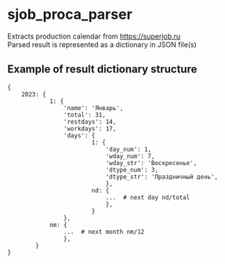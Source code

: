 # sjob_proca_parser
Extracts production calendar from https://superjob.ru  
Parsed result is represented as a dictionary in JSON file(s)

## Example of result dictionary structure
    {
        2023: {
                1: {
                    'name': 'Январь',
                    'total': 31,
                    'restdays': 14,
                    'workdays': 17,
                    'days': { 
                            1: {
                                'day_num': 1,
                                'wday_num': 7,
                                'wday_str': 'Воскресенье',
                                'dtype_num': 3,
                                'dtype_str': 'Праздничный день',
                                },
                            nd: {
                                ...  # next day nd/total
                                },
                            }
                    },
                nm: {
                    ...  # next month nm/12
                    },
            }
    }
